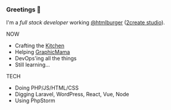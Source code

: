 ### Greetings 🎅

I'm a _full stack developer_ working [@htmlburger](https://github.com/htmlburger) ([2create studio](https://2create.io)).

NOW

- Crafting the [Kitchen](https://kitchen.co)
- Helping [GraphicMama](https://graphicmama.com)
- DevOps'ing all the things
- Still learning...

TECH

- Doing PHP/JS/HTML/CSS
- Digging Laravel, WordPress, React, Vue, Node
- Using PhpStorm
